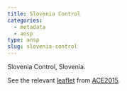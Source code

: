 ```yaml
---
title: Slovenia Control
categories:
  - metadata
  - ansp
type: ansp
slug: slovenia-control
---
```


Slovenia Control, Slovenia.

See the relevant [leaflet][leaf] from [ACE2015].

[leaf]: ../SLOVENIA_CONTROL_Slovenia_ACE_2015.pdf "ACE 2015 Benchmarking Report Factsheet: Slovenia Control"

[ACE2015]: http://www.eurocontrol.int/publications/atm-cost-effectiveness-ace-2015-benchmarking-report-2016-2020-outlook "ACE 2015 Benchmarking Report"
